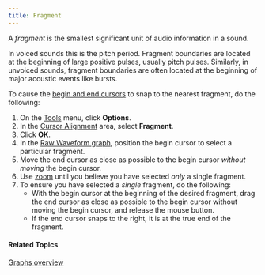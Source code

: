```yaml
---
title: Fragment
---
```


A *fragment* is the smallest significant unit of audio information in a sound.

In voiced sounds this is the pitch period. Fragment boundaries are located at the beginning of large positive pulses, usually pitch pulses. Similarly, in unvoiced sounds, fragment boundaries are often located at the beginning of major acoustic events like bursts.

To cause the [begin and end cursors](begin-end-cursors) to snap to the nearest fragment, do the following:

1. On the [Tools](../tools/overview) menu, click **Options**.
1. In the [Cursor Alignment](cursor-alignment) area, select **Fragment**.
1. Click **OK**.
1. In the [Raw Waveform graph](types/raw-waveform), position the begin cursor to select a particular fragment.
1. Move the end cursor as close as possible to the begin cursor *without moving* the begin cursor.
1. Use [zoom](zoom) until you believe you have selected *only* a single fragment.
1. To ensure you have selected a *single* fragment, do the following:
   * With the begin cursor at the beginning of the desired fragment, drag the end cursor as close as possible to the begin cursor without moving the begin cursor, and release the mouse button.
   * If the end cursor snaps to the right, it is at the true end of the fragment.

#### **Related Topics**
[Graphs overview](overview)

